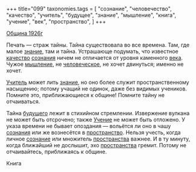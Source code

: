 +++
title="099"
taxonomies.tags = [
 "сознание",
 "человечество",
 "качество",
 "учитель",
 "будущее",
 "знание",
 "мышление",
 "книга",
 "учение",
 "век",
 "пространство",
]
+++

[Община 1926г](/agni/1926)

Печать — страж тайны. Тайна существовала во все времена. Там, где малое [знание](/tags/знание), там и тайна. Устрашающе подумать, что известное [качество](/tags/качество) [сознания](/tags/[сознание](/tags/сознание)) ничем не отличается от уровня каменного [века](/tags/век). Чужое [мышление](/tags/мышление), не [человеческое](/tags/человечество), не хочет двинуться; именно не хочет.   

[Учитель](/tags/учитель) может лить [знание](/tags/знание), но оно более служит пространственному насыщению; потому учащий не одинок, даже без видимых учеников. Помните это, приближающиеся к общине! Помните тайну не отчаиваться.   

Тайна [будущего](/tags/будущее) лежит в стихийном стремлении. Извержение вулкана не может быть отсрочено; также [Учение](/tags/учение) не может быть отложено. У указа времени не бывает опоздания — вольётся ли оно в чашу [сознания](/tags/[сознание](/tags/сознание)) или же вознесётся в [пространство](/tags/пространство). Нельзя учесть, когда личное [сознание](/tags/сознание) или множитель [пространства](/tags/пространство) важнее. И в ту минуту, когда ближайший не дослышит, эхо [пространства](/tags/пространство) гремит. Потому не отчаивайтесь, приближаясь к общине.   

Книга 